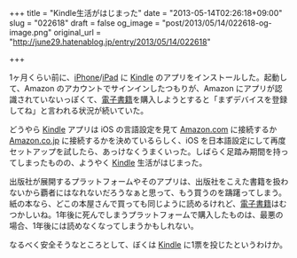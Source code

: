 +++
title = "Kindle生活がはじまった"
date = "2013-05-14T02:26:18+09:00"
slug = "022618"
draft = false
og_image = "post/2013/05/14/022618-og-image.png"
original_url = "http://june29.hatenablog.jp/entry/2013/05/14/022618"

+++

<p>1ヶ月くらい前に、<a class="keyword" href="http://d.hatena.ne.jp/keyword/iPhone">iPhone</a>/<a class="keyword" href="http://d.hatena.ne.jp/keyword/iPad">iPad</a> に <a class="keyword" href="http://d.hatena.ne.jp/keyword/Kindle">Kindle</a> のアプリをインストールした。起動して、Amazon のアカウントでサインインしたつもりが、Amazon にアプリが認識されていないっぽくて、<a class="keyword" href="http://d.hatena.ne.jp/keyword/%C5%C5%BB%D2%BD%F1%C0%D2">電子書籍</a>を購入しようとすると「まずデバイスを登録してね」と言われる状況が続いていた。</p>
<p>どうやら <a class="keyword" href="http://d.hatena.ne.jp/keyword/Kindle">Kindle</a> アプリは iOS の言語設定を見て <a class="keyword" href="http://d.hatena.ne.jp/keyword/Amazon.com">Amazon.com</a> に接続するか <a class="keyword" href="http://d.hatena.ne.jp/keyword/Amazon.co.jp">Amazon.co.jp</a> に接続するかを決めているらしく、iOS を日本語設定にして再度セットアップを試したら、あっけなくうまくいった。しばらく足踏み期間を持ってしまったものの、ようやく <a class="keyword" href="http://d.hatena.ne.jp/keyword/Kindle">Kindle</a> 生活がはじまった。</p>
<p>出版社が展開するプラットフォームやそのアプリは、出版社をこえた書籍を扱わないから覇者にはなれないだろうなぁと思って、もう買うのを躊躇ってしまう。紙の本なら、どこの本屋さんで買っても同じように読めるけれど、<a class="keyword" href="http://d.hatena.ne.jp/keyword/%C5%C5%BB%D2%BD%F1%C0%D2">電子書籍</a>はむつかしいね。1年後に死んでしまうプラットフォームで購入したものは、最悪の場合、1年後には読めなくなってしまうかもしれない。</p>
<p>なるべく安全そうなところとして、ぼくは <a class="keyword" href="http://d.hatena.ne.jp/keyword/Kindle">Kindle</a> に1票を投じたというわけか。</p>